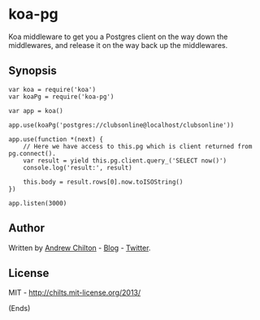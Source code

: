 # koa-pg #

Koa middleware to get you a Postgres client on the way down the middlewares,
and release it on the way back up the middlewares.

## Synopsis ##

```
var koa = require('koa')
var koaPg = require('koa-pg')

var app = koa()

app.use(koaPg('postgres://clubsonline@localhost/clubsonline'))

app.use(function *(next) {
    // Here we have access to this.pg which is client returned from pg.connect().
    var result = yield this.pg.client.query_('SELECT now()')
    console.log('result:', result)

    this.body = result.rows[0].now.toISOString()
})

app.listen(3000)
```

## Author ##

Written by [Andrew Chilton](http://chilts.org/) - [Blog](http://chilts.org/blog/) -
[Twitter](https://twitter.com/andychilton).

## License ##

MIT - http://chilts.mit-license.org/2013/

(Ends)
